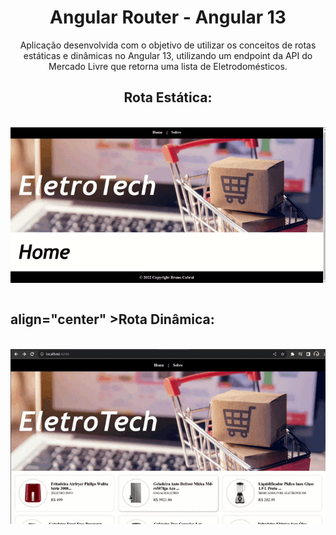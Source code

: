 <h1 align="center">Angular Router - Angular 13</h1>

<p align="center">Aplicação desenvolvida com o objetivo de utilizar os conceitos de rotas estáticas e dinâmicas no Angular 13, utilizando um endpoint da API do Mercado Livre que retorna uma lista de Eletrodomésticos.</p>

<h2 align="center">Rota Estática:</h2>
<br>

<div align="center">
  <img align="center" src="./src/assets/apresentation2.gif" alt= "funcionalidade em execução" />
</div>

<br>
    <h2> align="center" >Rota Dinâmica:</h2>
<br>

<div align="center">
  <img align="center" src="./src/assets/apresentation.gif" alt= "funcionalidade em execução" />
</div>
